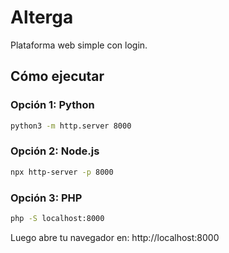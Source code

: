 # Alterga

Plataforma web simple con login.

## Cómo ejecutar

### Opción 1: Python
```bash
python3 -m http.server 8000
```

### Opción 2: Node.js
```bash
npx http-server -p 8000
```

### Opción 3: PHP
```bash
php -S localhost:8000
```

Luego abre tu navegador en: http://localhost:8000
